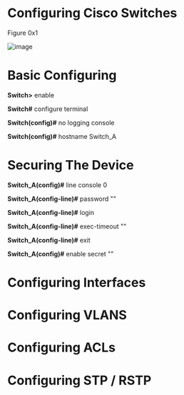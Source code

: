 # Configuring Cisco Switches 
Figure 0x1


![image](https://user-images.githubusercontent.com/83109592/138515205-993367ee-0e86-4016-ab63-2a9dbc47b780.png)

# Basic Configuring 

**Switch>** enable

**Switch#** configure terminal

**Switch(config)#** no logging console

**Switch(config)#** hostname Switch_A

# Securing The Device

**Switch_A(config)#** line console 0

**Switch_A(config-line)#** password "<password>"
  
**Switch_A(config-line)#** login
  
**Switch_A(config-line)#** exec-timeout "<minutes>" 
  
**Switch_A(config-line)#** exit

**Switch_A(config)#** enable secret "<password>"


# Configuring Interfaces

# Configuring VLANS

# Configuring ACLs

# Configuring STP / RSTP

